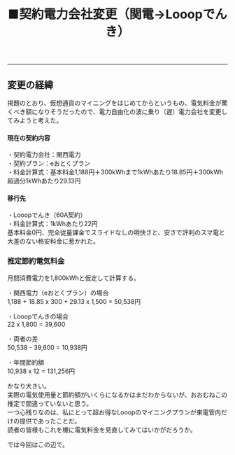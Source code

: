 ﻿---
layout: post
title: ■契約電力会社変更（関電→Looopでんき）
---
---

## **変更の経緯**　　　

掲題のとおり、仮想通貨のマイニングをはじめてからというもの、電気料金が驚くべき額になりそうだったので、電力自由化の波に乗り（遅）電力会社を変更してみようと考えた。  


#### **現在の契約内容**

・契約電力会社：関西電力  
・契約プラン：eおとくプラン  
・料金計算式：基本料金1,188円＋300kWhまで1kWhあたり18.85円＋300kWh超過分1kWhあたり29.13円  


#### **移行先**

・Looopでんき（60A契約）  
・料金計算式：1kWhあたり22円  
基本料金0円、完全従量課金でスライドなしの明快さと、安さで評判のスマ電と大差のない格安料金に惹かれた。  

### **推定節約電気料金**

月間消費電力を1,800kWhと仮定して計算する。  

・関西電力（eおとくプラン）の場合  
1,188 + 18.85 x 300 + 29.13 x 1,500 = 50,538円  

・Looopでんきの場合  
22 x 1,800 = 39,600  

・両者の差  
50,538 - 39,600 = 10,938円  

・年間節約額  
10,938 x 12 = 131,256円  

かなり大きい。  
実際の電気使用量と節約額がいくらになるかはまだわからないが、おおむねこの推定で間違っていないと思う。  
一つ心残りなのは、私にとって超お得なLooopのマイニングプランが東電管内だけの提供であったことだ。  
読者の皆様もこれを機に電気料金を見直してみてはいかがだろうか。  


では今回はこの辺で。  
